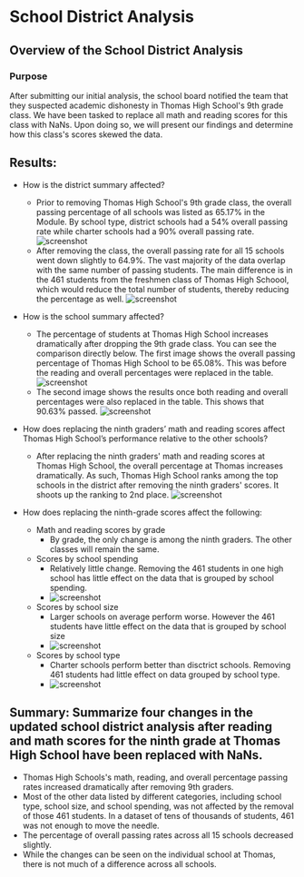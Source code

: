 # School District Analysis

## Overview of the School District Analysis

### Purpose
After submitting our initial analysis, the school board notified the team that they suspected academic dishonesty in Thomas High School's 9th grade class. We have been tasked to replace all math and reading scores for this class with NaNs. Upon doing so, we will present our findings and determine how this class's scores skewed the data.

## Results:
  - How is the district summary affected?
    - Prior to removing Thomas High School's 9th grade class, the overall passing percentage of all schools was listed as 65.17% in the Module. By school type, district schools had a 54% overall passing rate while charter schools had a 90% overall passing rate. 
    ![screenshot](https://user-images.githubusercontent.com/102992388/177377745-0e44310e-e7f3-4815-9ddd-ec33608bad5f.png)
    - After removing the class, the overall passing rate for all 15 schools went down slightly to 64.9%. The vast majority of the data overlap with the same number of passing students. The main difference is in the 461 students from the freshmen class of Thomas High Schoool, which would reduce the total number of students, thereby reducing the percentage as well.
    ![screenshot](https://user-images.githubusercontent.com/102992388/177377288-cdb6d736-cabe-47ef-9148-aacde1cda8e1.png)
  
  - How is the school summary affected?
    - The percentage of students at Thomas High School increases dramatically after dropping the 9th grade class. You can see the comparison directly below. The first image shows the overall passing percentage of Thomas High School to be 65.08%. This was before the reading and overall percentages were replaced in the table. 
    ![screenshot](https://user-images.githubusercontent.com/102992388/177379086-f98ca334-d6c7-4553-8afb-a663ebf7993c.png)
    - The second image shows the results once both reading and overall percentages were also replaced in the table. This shows that 90.63% passed.
    ![screenshot](https://user-images.githubusercontent.com/102992388/177379387-6a3dd91e-87b2-44c7-9ff5-f99287857e6d.png)

  - How does replacing the ninth graders’ math and reading scores affect Thomas High School’s performance relative to the other schools?
    - After replacing the ninth graders' math and reading scores at Thomas High School, the overall percentage at Thomas increases dramatically. As such, Thomas High School ranks among the top schools in the district after removing the ninth graders' scores. It shoots up the ranking to 2nd place.
    ![screenshot](https://user-images.githubusercontent.com/102992388/177379618-3a239e9a-1544-447e-88cc-f544f6f66909.png)
  - How does replacing the ninth-grade scores affect the following:
    - Math and reading scores by grade
      - By grade, the only change is among the ninth graders. The other classes will remain the same.
    - Scores by school spending
      - Relatively little change. Removing the 461 students in one high school has little effect on the data that is grouped by school spending.
      - ![screenshot](https://user-images.githubusercontent.com/102992388/177380130-4954c97a-dbab-4134-9762-582aaca6255e.png)
    - Scores by school size
      - Larger schools on average perform worse. However the 461 students have little effect on the data that is grouped by school size
      - ![screenshot](https://user-images.githubusercontent.com/102992388/177380101-be558a4b-ccba-489c-a4cd-4d57af7aa49d.png)
    - Scores by school type
      - Charter schools perform better than disctrict schools. Removing 461 students had little effect on data grouped by school type.
      - ![screenshot](https://user-images.githubusercontent.com/102992388/177380055-a0cf8bbe-6afb-458f-b307-33644a7a6fa8.png)

## Summary: Summarize four changes in the updated school district analysis after reading and math scores for the ninth grade at Thomas High School have been replaced with NaNs.
  - Thomas High Schools's math, reading, and overall percentage passing rates increased dramatically after removing 9th graders. 
  - Most of the other data listed by different categories, including school type, school size, and school spending, was not affected by the removal of those 461 students. In a dataset of tens of thousands of students, 461 was not enough to move the needle. 
  - The percentage of overall passing rates across all 15 schools decreased slightly. 
  - While the changes can be seen on the individual school at Thomas, there is not much of a difference across all schools.
